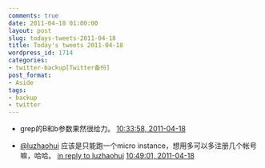 ```yaml
---
comments: true
date: 2011-04-18 01:00:00
layout: post
slug: todays-tweets-2011-04-18
title: Today's tweets 2011-04-18
wordpress_id: 1714
categories:
- twitter-backup[Twitter备份]
post_format:
- Aside
tags:
- backup
- twitter
---
```





  * grep的B和b参数果然很给力。 [10:33:58, 2011-04-18](http://twitter.com/gfrog/statuses/59806847938473985)





  * [@luzhaohui](http://twitter.com/luzhaohui) 应该是只能跑一个micro instance，想用多可以多注册几个帐号嘛，哈哈。 [in reply to luzhaohui](http://twitter.com/luzhaohui/statuses/58760752433078272) [10:49:01, 2011-04-18](http://twitter.com/gfrog/statuses/59810636804268032)




